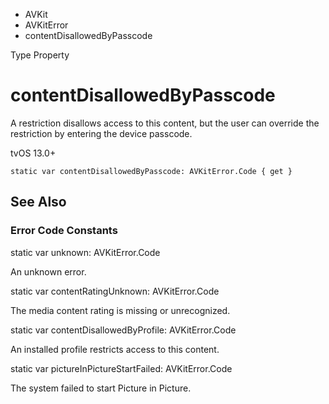 

- AVKit
- AVKitError
-  contentDisallowedByPasscode 

Type Property

# contentDisallowedByPasscode

A restriction disallows access to this content, but the user can override the restriction by entering the device passcode.

tvOS 13.0+

``` source
static var contentDisallowedByPasscode: AVKitError.Code { get }
```

## See Also

### Error Code Constants

static var unknown: AVKitError.Code

An unknown error.

static var contentRatingUnknown: AVKitError.Code

The media content rating is missing or unrecognized.

static var contentDisallowedByProfile: AVKitError.Code

An installed profile restricts access to this content.

static var pictureInPictureStartFailed: AVKitError.Code

The system failed to start Picture in Picture.

